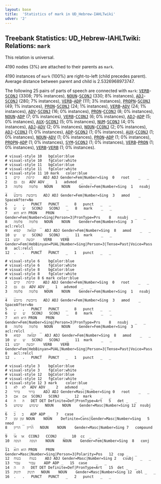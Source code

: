 ```yaml
---
layout: base
title:  'Statistics of mark in UD_Hebrew-IAHLTwiki'
udver: '2'
---
```


## Treebank Statistics: UD_Hebrew-IAHLTwiki: Relations: `mark`

This relation is universal.

4190 nodes (3%) are attached to their parents as `mark`.

4190 instances of `mark` (100%) are right-to-left (child precedes parent).
Average distance between parent and child is 2.5326968973747.

The following 25 pairs of parts of speech are connected with `mark`: <tt><a href="he_iahltwiki-pos-VERB.html">VERB</a></tt>-<tt><a href="he_iahltwiki-pos-SCONJ.html">SCONJ</a></tt> (3308; 79% instances), <tt><a href="he_iahltwiki-pos-NOUN.html">NOUN</a></tt>-<tt><a href="he_iahltwiki-pos-SCONJ.html">SCONJ</a></tt> (330; 8% instances), <tt><a href="he_iahltwiki-pos-ADJ.html">ADJ</a></tt>-<tt><a href="he_iahltwiki-pos-SCONJ.html">SCONJ</a></tt> (280; 7% instances), <tt><a href="he_iahltwiki-pos-VERB.html">VERB</a></tt>-<tt><a href="he_iahltwiki-pos-ADP.html">ADP</a></tt> (111; 3% instances), <tt><a href="he_iahltwiki-pos-PROPN.html">PROPN</a></tt>-<tt><a href="he_iahltwiki-pos-SCONJ.html">SCONJ</a></tt> (49; 1% instances), <tt><a href="he_iahltwiki-pos-PRON.html">PRON</a></tt>-<tt><a href="he_iahltwiki-pos-SCONJ.html">SCONJ</a></tt> (24; 1% instances), <tt><a href="he_iahltwiki-pos-VERB.html">VERB</a></tt>-<tt><a href="he_iahltwiki-pos-ADV.html">ADV</a></tt> (24; 1% instances), <tt><a href="he_iahltwiki-pos-ADV.html">ADV</a></tt>-<tt><a href="he_iahltwiki-pos-SCONJ.html">SCONJ</a></tt> (16; 0% instances), <tt><a href="he_iahltwiki-pos-PRON.html">PRON</a></tt>-<tt><a href="he_iahltwiki-pos-CCONJ.html">CCONJ</a></tt> (8; 0% instances), <tt><a href="he_iahltwiki-pos-NOUN.html">NOUN</a></tt>-<tt><a href="he_iahltwiki-pos-ADP.html">ADP</a></tt> (7; 0% instances), <tt><a href="he_iahltwiki-pos-VERB.html">VERB</a></tt>-<tt><a href="he_iahltwiki-pos-CCONJ.html">CCONJ</a></tt> (6; 0% instances), <tt><a href="he_iahltwiki-pos-ADJ.html">ADJ</a></tt>-<tt><a href="he_iahltwiki-pos-ADP.html">ADP</a></tt> (5; 0% instances), <tt><a href="he_iahltwiki-pos-AUX.html">AUX</a></tt>-<tt><a href="he_iahltwiki-pos-SCONJ.html">SCONJ</a></tt> (5; 0% instances), <tt><a href="he_iahltwiki-pos-NUM.html">NUM</a></tt>-<tt><a href="he_iahltwiki-pos-SCONJ.html">SCONJ</a></tt> (4; 0% instances), <tt><a href="he_iahltwiki-pos-ADJ.html">ADJ</a></tt>-<tt><a href="he_iahltwiki-pos-ADV.html">ADV</a></tt> (2; 0% instances), <tt><a href="he_iahltwiki-pos-NOUN.html">NOUN</a></tt>-<tt><a href="he_iahltwiki-pos-CCONJ.html">CCONJ</a></tt> (2; 0% instances), <tt><a href="he_iahltwiki-pos-ADJ.html">ADJ</a></tt>-<tt><a href="he_iahltwiki-pos-CCONJ.html">CCONJ</a></tt> (1; 0% instances), <tt><a href="he_iahltwiki-pos-ADP.html">ADP</a></tt>-<tt><a href="he_iahltwiki-pos-SCONJ.html">SCONJ</a></tt> (1; 0% instances), <tt><a href="he_iahltwiki-pos-AUX.html">AUX</a></tt>-<tt><a href="he_iahltwiki-pos-CCONJ.html">CCONJ</a></tt> (1; 0% instances), <tt><a href="he_iahltwiki-pos-NOUN.html">NOUN</a></tt>-<tt><a href="he_iahltwiki-pos-ADV.html">ADV</a></tt> (1; 0% instances), <tt><a href="he_iahltwiki-pos-PRON.html">PRON</a></tt>-<tt><a href="he_iahltwiki-pos-ADP.html">ADP</a></tt> (1; 0% instances), <tt><a href="he_iahltwiki-pos-PROPN.html">PROPN</a></tt>-<tt><a href="he_iahltwiki-pos-ADP.html">ADP</a></tt> (1; 0% instances), <tt><a href="he_iahltwiki-pos-SYM.html">SYM</a></tt>-<tt><a href="he_iahltwiki-pos-SCONJ.html">SCONJ</a></tt> (1; 0% instances), <tt><a href="he_iahltwiki-pos-VERB.html">VERB</a></tt>-<tt><a href="he_iahltwiki-pos-PRON.html">PRON</a></tt> (1; 0% instances), <tt><a href="he_iahltwiki-pos-VERB.html">VERB</a></tt>-<tt><a href="he_iahltwiki-pos-VERB.html">VERB</a></tt> (1; 0% instances).


~~~ conllu
# visual-style 10	bgColor:blue
# visual-style 10	fgColor:white
# visual-style 11	bgColor:blue
# visual-style 11	fgColor:white
# visual-style 11 10 mark	color:blue
1	קיימת	קיים	ADJ	ADJ	Gender=Fem|Number=Sing	0	root	_	_
2	גם	גם	ADV	ADV	_	1	advmod	_	_
3	פלזמה	פלזמה	NOUN	NOUN	Gender=Fem|Number=Sing	1	nsubj	_	_
4	מיובשת	מיובש	ADJ	ADJ	Gender=Fem|Number=Sing	3	amod	_	SpaceAfter=No
5	,	,	PUNCT	PUNCT	_	8	punct	_	_
6	ש	ש	SCONJ	SCONJ	_	8	mark	_	_
7	היא	הוא	PRON	PRON	Gender=Fem|Number=Sing|Person=3|PronType=Prs	8	nsubj	_	_
8	פלזמה	פלזמה	NOUN	NOUN	Gender=Fem|Number=Sing	3	acl:relcl	_	_
9	קפואה	קפוא	ADJ	ADJ	Gender=Fem|Number=Sing	8	amod	_	_
10	ש	ש	SCONJ	SCONJ	_	11	mark	_	_
11	יובשה	יובש	VERB	VERB	Gender=Fem|HebBinyan=PUAL|Number=Sing|Person=3|Tense=Past|Voice=Pass	8	acl:relcl	_	_
12	.	.	PUNCT	PUNCT	_	1	punct	_	_

~~~


~~~ conllu
# visual-style 6	bgColor:blue
# visual-style 6	fgColor:white
# visual-style 8	bgColor:blue
# visual-style 8	fgColor:white
# visual-style 8 6 mark	color:blue
1	קיימת	קיים	ADJ	ADJ	Gender=Fem|Number=Sing	0	root	_	_
2	גם	גם	ADV	ADV	_	1	advmod	_	_
3	פלזמה	פלזמה	NOUN	NOUN	Gender=Fem|Number=Sing	1	nsubj	_	_
4	מיובשת	מיובש	ADJ	ADJ	Gender=Fem|Number=Sing	3	amod	_	SpaceAfter=No
5	,	,	PUNCT	PUNCT	_	8	punct	_	_
6	ש	ש	SCONJ	SCONJ	_	8	mark	_	_
7	היא	הוא	PRON	PRON	Gender=Fem|Number=Sing|Person=3|PronType=Prs	8	nsubj	_	_
8	פלזמה	פלזמה	NOUN	NOUN	Gender=Fem|Number=Sing	3	acl:relcl	_	_
9	קפואה	קפוא	ADJ	ADJ	Gender=Fem|Number=Sing	8	amod	_	_
10	ש	ש	SCONJ	SCONJ	_	11	mark	_	_
11	יובשה	יובש	VERB	VERB	Gender=Fem|HebBinyan=PUAL|Number=Sing|Person=3|Tense=Past|Voice=Pass	8	acl:relcl	_	_
12	.	.	PUNCT	PUNCT	_	1	punct	_	_

~~~


~~~ conllu
# visual-style 3	bgColor:blue
# visual-style 3	fgColor:white
# visual-style 12	bgColor:blue
# visual-style 12	fgColor:white
# visual-style 12 3 mark	color:blue
1	לא	לא	ADV	ADV	_	2	advmod	_	_
2	ברור	ברור	ADJ	ADJ	Gender=Masc|Number=Sing	0	root	_	_
3	אם	אם	SCONJ	SCONJ	_	12	mark	_	_
4	ה	ה	DET	DET	Definite=Def|PronType=Art	5	det	_	_
5	שימוש	שימוש	NOUN	NOUN	Gender=Masc|Number=Sing	12	nsubj	_	_
6	ב	ב	ADP	ADP	_	7	case	_	_
7	זמן	זמן	NOUN	NOUN	Definite=Cons|Gender=Masc|Number=Sing	5	nmod	_	_
8	הריון	הריון	NOUN	NOUN	Gender=Masc|Number=Sing	7	compound	_	_
9	או	או	CCONJ	CCONJ	_	10	cc	_	_
10	הנקה	הנקה	NOUN	NOUN	Gender=Fem|Number=Sing	8	conj	_	_
11	הוא	הוא	PRON	PRON	Gender=Masc|Number=Sing|Person=3|Polarity=Pos	12	cop	_	_
12	בטוח	בטוח	ADJ	ADJ	Gender=Masc|Number=Sing	2	csubj	_	_
13	עבור	עבור	ADP	ADP	_	15	case	_	_
14	ה	ה	DET	DET	Definite=Def|PronType=Art	15	det	_	_
15	תינוק	תינוק	NOUN	NOUN	Gender=Masc|Number=Sing	12	obl	_	_
16	.	.	PUNCT	PUNCT	_	2	punct	_	_

~~~


